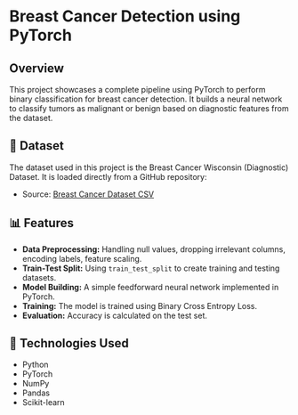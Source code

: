 # Breast Cancer Detection using PyTorch

## Overview
This project showcases a complete pipeline using PyTorch to perform binary classification for breast cancer detection. It builds a neural network to classify tumors as malignant or benign based on diagnostic features from the dataset.

## 📂 Dataset

The dataset used in this project is the Breast Cancer Wisconsin (Diagnostic) Dataset. It is loaded directly from a GitHub repository:

- Source: [Breast Cancer Dataset CSV](https://raw.githubusercontent.com/gscdit/Breast-Cancer-Detection/refs/heads/master/data.csv)

## 📊 Features

- **Data Preprocessing:** Handling null values, dropping irrelevant columns, encoding labels, feature scaling.
- **Train-Test Split:** Using `train_test_split` to create training and testing datasets.
- **Model Building:** A simple feedforward neural network implemented in PyTorch.
- **Training:** The model is trained using Binary Cross Entropy Loss.
- **Evaluation:** Accuracy is calculated on the test set.

## 🧠 Technologies Used

- Python
- PyTorch
- NumPy
- Pandas
- Scikit-learn
